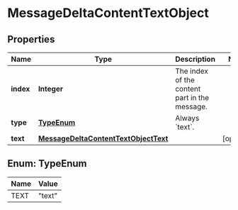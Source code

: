 # MessageDeltaContentTextObject

## Properties
Name | Type | Description | Notes
------------ | ------------- | ------------- | -------------
**index** | **Integer** | The index of the content part in the message. | 
**type** | [**TypeEnum**](#TypeEnum) | Always &#x60;text&#x60;. | 
**text** | [**MessageDeltaContentTextObjectText**](MessageDeltaContentTextObjectText.md) |  |  [optional]

<a name="TypeEnum"></a>
## Enum: TypeEnum
Name | Value
---- | -----
TEXT | &quot;text&quot;
